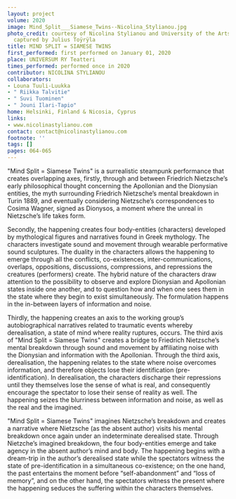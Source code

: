 ```yaml
---
layout: project
volume: 2020
image: Mind_Split___Siamese_Twins--Nicolina_Stylianou.jpg
photo_credit: courtesy of Nicolina Stylianou and University of the Arts Helsinki,
  captured by Julius Toÿrÿla
title: MIND SPLIT = SIAMESE TWINS
first_performed: first performed on January 01, 2020
place: UNIVERSUM RY Teatteri
times_performed: performed once in 2020
contributor: NICOLINA STYLIANOU
collaborators:
- Louna Tuuli-Luukka
- " Riikka Talvitie"
- " Suvi Tuominen"
- " Jouni Ilari-Tapio"
home: Helsinki, Finland & Nicosia, Cyprus
links:
- www.nicolinastylianou.com
contact: contact@nicolinastylianou.com
footnote: ''
tags: []
pages: 064-065
---
```




"Mind Split = Siamese Twins" is a surrealistic steampunk performance that creates overlapping axes, firstly, through and between Friedrich Nietzsche’s early philosophical thought concerning the Apollonian and the Dionysian entities, the myth surrounding Friedrich Nietzsche’s mental breakdown in Turin 1889, and eventually considering Nietzsche’s correspondences to Cosima Wagner, signed as Dionysos, a moment where the unreal in Nietzsche’s life takes form.  
  
Secondly, the happening creates four body-entities (characters) developed by mythological figures and narratives found in Greek mythology.  The characters investigate sound and movement through wearable performative sound sculptures.  The duality in the characters allows the happening to emerge through all the conflicts, co-existences, inter-communications, overlaps, oppositions, discussions, compressions, and repressions the creatures (performers) create. The hybrid nature of the characters draw attention to the possibility to observe and explore Dionysian and Apollonian states inside one another, and to question how and when one sees them in the state where they begin to exist simultaneously. The formulation happens in the in-between layers of information and noise.

Thirdly, the happening creates an axis to the working group’s autobiographical narratives related to traumatic events whereby derealisation, a state of mind where reality ruptures, occurs.  The third axis of "Mind Split = Siamese Twins" creates a bridge to Friedrich Nietzsche’s mental breakdown through sound and movement by affiliating noise with the Dionysian and information with the Apollonian.  Through the third axis, derealisation, the happening relates to the state where noise overcomes information, and therefore objects lose their identification (pre-identification).  In derealisation, the characters discharge their repressions until they themselves lose the sense of what is real, and consequently encourage the spectator to lose their sense of reality as well.  The happening seizes the blurriness between information and noise, as well as the real and the imagined. 

"Mind Split = Siamese Twins" imagines Nietzsche’s breakdown and creates a narrative where Nietzsche (as the absent author) visits his mental breakdown once again under an indeterminate derealised state.  Through Nietzche’s imagined breakdown, the four body-entities emerge and take agency in the absent author’s mind and body.  The happening begins with a dream-trip in the author’s derealised state while the spectators witness the state of pre-identification in a simultaneous co-existence; on the one hand, the past entertains the moment before “self-abandonment” and “loss of memory”, and on the other hand, the spectators witness the present where the happening seduces the suffering within the characters themselves.
